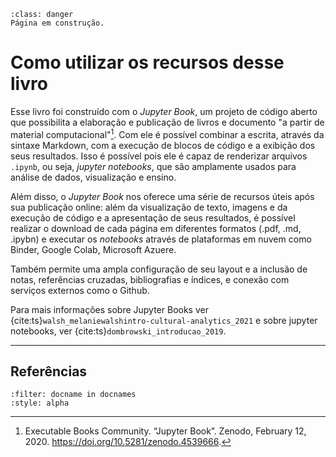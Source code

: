 ```{admonition} Atenção
:class: danger
Página em construção.
```
# Como utilizar os recursos desse livro

Esse livro foi construído com o *Jupyter Book*, um projeto de código aberto que possibilita a elaboração e publicação de livros e documento "a partir de material computacional"[^1]. Com ele é possível combinar a escrita, através da sintaxe Markdown, com a execução de blocos de código e a exibição dos seus resultados. Isso é possível pois ele é capaz de renderizar arquivos `.ipynb`, ou seja, *jupyter notebooks*, que são amplamente usados para análise de dados, visualização e ensino.

Além disso, o *Jupyter Book* nos oferece uma série de recursos úteis após sua publicação online: além da visualização de texto, imagens e da execução de código e a apresentação de seus resultados, é possível realizar o download de cada página em diferentes formatos (.pdf, .md, .ipybn) e executar os *notebooks* através de plataformas em nuvem como Binder, Google Colab, Microsoft Azuere.

Também permite uma ampla configuração de seu layout e a inclusão de notas, referências cruzadas, bibliografias e índices,  e conexão com serviços externos como o Github.

Para mais informações sobre Jupyter Books ver {cite:ts}`walsh_melaniewalshintro-cultural-analytics_2021` e sobre jupyter notebooks, ver {cite:ts}`dombrowski_introducao_2019`.

[^1]: Executable Books Community. “Jupyter Book”. Zenodo, February 12, 2020. https://doi.org/10.5281/zenodo.4539666.

---

## Referências

```{bibliography}
:filter: docname in docnames
:style: alpha
```
